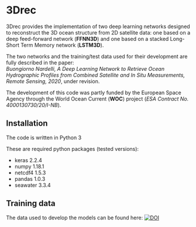 # 3Drec  
3Drec provides the implementation of two deep learning networks designed to reconstruct the 3D ocean structure from 2D satellite data: one based on a deep feed-forward network (**FFNN3D**) and one based on a stacked Long-Short Term Memory network (**LSTM3D**).  

The two networks and the training/test data used for their development are fully described in the paper:  
_Buongiorno Nardelli, A Deep Learning Network to Retrieve Ocean Hydrographic Profiles from Combined Satellite and In Situ Measurements, Remote Sensing, 2020_, under revision.  

The development of this code was partly funded by the European Space Agency through the World Ocean Current (**WOC**) project (_ESA Contract No. 4000130730/20/I-NB_).

## Installation
The code is written in Python 3
  
These are required python packages (tested versions):  
- keras     2.2.4
- numpy     1.18.1
- netcdf4   1.5.3
- pandas    1.0.3 
- seawater  3.3.4  

## Training data
The data used to develop the models can be found here: [![DOI](https://zenodo.org/badge/DOI/10.5281/zenodo.4040843.svg)](https://doi.org/10.5281/zenodo.4040843)
